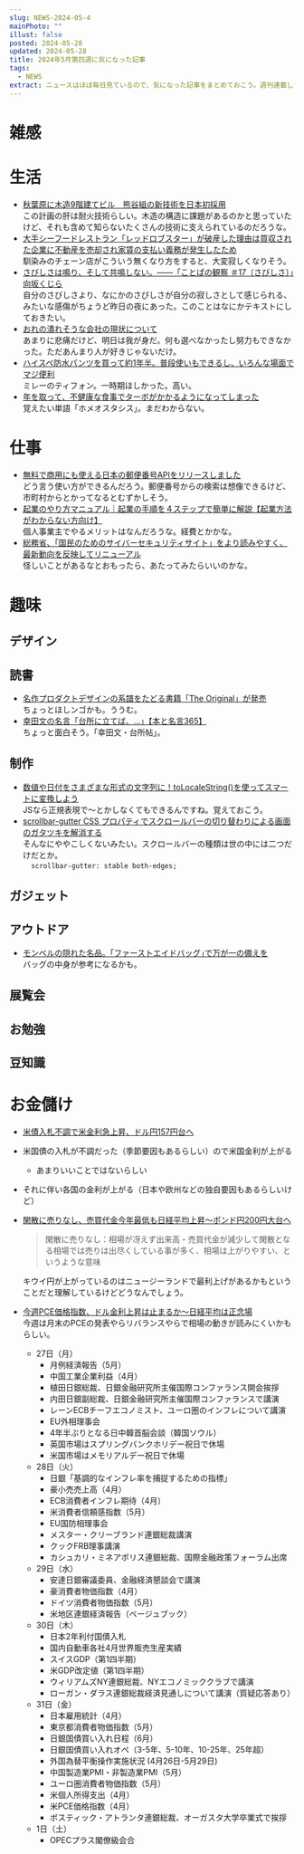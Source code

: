 ```yaml
---
slug: NEWS-2024-05-4
mainPhoto: ""
illust: false
posted: 2024-05-28
updated: 2024-05-28
title: 2024年5月第四週に気になった記事
tags:
  - NEWS
extract: ニュースはほぼ毎日見ているので、気になった記事をまとめておこう。週刊連載したい。
---
```


# 雑感

# 生活

- [秋葉原に木造9階建てビル　熊谷組の新技術を日本初採用](https://www.watch.impress.co.jp/docs/news/1595273.html)  
  この計画の肝は耐火技術らしい。木造の構造に課題があるのかと思っていたけど、それも含めて知らないたくさんの技術に支えられているのだろうな。
- [大手シーフードレストラン「レッドロブスター」が破産した理由は買収された企業に不動産を売却され家賃の支払い義務が発生したため](https://gigazine.net/news/20240528-red-lobster-private-equity/)  
  馴染みのチェーン店がこういう無くなり方をすると、大変寂しくなりそう。
- [さびしさは鳴り、そして共鳴しない。――「ことぱの観察 ＃17〔さびしさ〕」向坂くじら](https://nhkbook-hiraku.com/n/n05efc5e84575)  
  自分のさびしさより、なにかのさびしさが自分の寂しさとして感じられる、みたいな感傷がちょうど昨日の夜にあった。このことはなにかテキストにしておきたい。
- [おれの潰れそうな会社の現状について](https://goldhead.hatenablog.com/entry/2024/05/30/124821)  
  あまりに悲痛だけど、明日は我が身だ。何も選べなかったし努力もできなかった。ただあんまり人が好きじゃないだけ。
- [ハイスペ防水パンツを買って約1年半。普段使いもできるし、いろんな場面でマジ便利](https://www.gizmodo.jp/2024/05/millet-typhon-50000-st-trek-pant-review.html)  
  ミレーのティフォン。一時期ほしかった。高い。
- [年を取って、不健康な食事でターボがかかるようになってしまった](https://p-shirokuma.hatenadiary.com/entry/20240531/1717162200)  
  覚えたい単語「ホメオスタシス」。まだわからない。
# 仕事

- [無料で商用にも使える日本の郵便番号APIをリリースしました](https://zenn.dev/ttskch/articles/309423d26a1aaa)  
  どう言う使い方ができるんだろう。郵便番号からの検索は想像できるけど、市町村からとかってなるとむずかしそう。
- [起業のやり方マニュアル｜起業の手順を４ステップで簡単に解説【起業方法がわからない方向け】](https://libertybell-corp.com/how-to-start-a-business/)  
  個人事業主でやるメリットはなんだろうな。経費とかかな。
- [総務省、「国民のためのサイバーセキュリティサイト」をより読みやすく、最新動向を反映してリニューアル](https://internet.watch.impress.co.jp/docs/news/1595403.html)  
  怪しいことがあるなとおもったら、あたってみたらいいのかな。

# 趣味

## デザイン

## 読書

- [名作プロダクトデザインの系譜をたどる書籍「The Original」が発売](https://www.axismag.jp/posts/2024/05/591306.html)  
  ちょっとほしンゴかも。ううむ。
- [幸田文の名言「台所に立てば、…」【本と名言365】](https://casabrutus.com/categories/culture/408960)  
  ちょっと面白そう。「幸田文・台所帖」。

## 制作

- [数値や日付をさまざまな形式の文字列に！toLocaleString()を使ってスマートに変換しよう](https://ics.media/entry/240529/)  
  JSなら正規表現で〜とかしなくてもできるんですね。覚えておこう。
- [scrollbar-gutter CSS プロパティでスクロールバーの切り替わりによる画面のガタツキを解消する](https://azukiazusa.dev/blog/scrollbar-gutter-css-property-to-prevent-screen-jitter-due-to-scroll-bar-switching/)  
  そんなにややこしくないみたい。スクロールバーの種類は世の中には二つだけだとか。  
  `  scrollbar-gutter: stable both-edges;`

## ガジェット

## アウトドア

- [モンベルの隠れた名品。｢ファーストエイドバッグ｣で万が一の備えを](https://www.gizmodo.jp/2024/05/mont-bell-first-aid.html)  
  バッグの中身が参考になるかも。

## 展覧会

## お勉強

## 豆知識

# お金儲け

- [米債入札不調で米金利急上昇、ドル円157円台へ](米債入札不調で米金利急上昇、ドル円157円台へ)  
 - 米国債の入札が不調だった（季節要因もあるらしい）ので米国金利が上がる
   - あまりいいことではないらしい
 - それに伴い各国の金利が上がる（日本や欧州などの独自要因もあるらしいけど）
- [閑散に売りなし、売買代金今年最低も日経平均上昇～ポンド円200円大台へ](http://hiroko.yutaka-shoji.co.jp/2024/05/200.html)  
   >閑散に売りなし：相場が冴えず出来高・売買代金が減少して閑散となる相場では売りは出尽くしている事が多く、相場は上がりやすい、というような意味  
   
   キウイ円が上がっているのはニュージーランドで最利上げがあるかもということだと理解しているけどどうなんでしょう。
- [今週PCE価格指数、ドル金利上昇は止まるか～日経平均は正念場](http://hiroko.yutaka-shoji.co.jp/2024/05/pce.html)  
  今週は月末のPCEの発表やらリバランスやらで相場の動きが読みにくいかもらしい。
  - 27日（月）
    - 月例経済報告（5月）
    - 中国工業企業利益（4月）
    - 植田日銀総裁、日銀金融研究所主催国際コンファランス開会挨拶
    - 内田日銀副総裁、日銀金融研究所主催国際コンファランスで講演
    - レーンECBチーフエコノミスト、ユーロ圏のインフレについて講演
    - EU外相理事会
    - 4年半ぶりとなる日中韓首脳会談（韓国ソウル）
    - 英国市場はスプリングバンクホリデー祝日で休場
    - 米国市場はメモリアルデー祝日で休場
  - 28日（火）
    - 日銀「基調的なインフレ率を捕捉するための指標」
    - 豪小売売上高（4月）
    - ECB消費者インフレ期待（4月）
    - 米消費者信頼感指数（5月）
    - EU国防相理事会
    - メスター・クリーブランド連銀総裁講演
    - クックFRB理事講演
    - カシュカリ・ミネアポリス連銀総裁、国際金融政策フォーラム出席
  - 29日（水）
    - 安達日銀審議委員、金融経済懇談会で講演
    - 豪消費者物価指数（4月）
    - ドイツ消費者物価指数（5月）
    - 米地区連銀経済報告（ベージュブック）
  - 30日（木）
    - 日本2年利付国債入札
    - 国内自動車各社4月世界販売生産実績
    - スイスGDP（第1四半期）
    - 米GDP改定値（第1四半期）
    - ウィリアムズNY連銀総裁、NYエコノミッククラブで講演
    - ローガン・ダラス連銀総裁経済見通しについて講演（質疑応答あり）
  - 31日（金）
    - 日本雇用統計（4月）
    - 東京都消費者物価指数（5月）
    - 日銀国債買い入れ日程（6月）
    - 日銀国債買い入れオペ（3-5年、5-10年、10-25年、25年超）
    - 外国為替平衡操作実施状況 (4月26日-5月29日)
    - 中国製造業PMI・非製造業PMI（5月）
    - ユーロ圏消費者物価指数（5月）
    - 米個人所得支出（4月）
    - 米PCE価格指数（4月）
    - ボスティック・アトランタ連銀総裁、オーガスタ大学卒業式で挨拶
  - 1日（土）
    - OPECプラス閣僚級会合